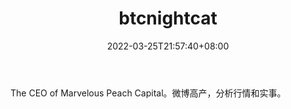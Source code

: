 ﻿---
weight: 
title: "btcnightcat"
description: "The CEO of MarvelousPeach Capital"
date: 2022-03-25T21:57:40+08:00
lastmod: 2022-03-25T16:45:40+08:00
draft: false
authors: ["Metabd"]
featuredImage: "bitebinightcat.jpg"
link: ""
tags: ["微博","btcnightcat"]
categories: ["navigation"]
navigation: ["微博"]
lightgallery: true
toc: true
pinned: false
recommend: false
recommend1: false
---
The CEO of Marvelous
Peach Capital。微博高产，分析行情和实事。
